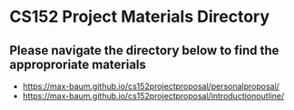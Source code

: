 # CS152 Project Materials Directory

## Please navigate the directory below to find the approproriate materials
* https://max-baum.github.io/cs152projectproposal/personalproposal/
* https://max-baum.github.io/cs152projectproposal/introductionoutline/

